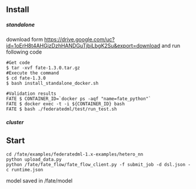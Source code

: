 ## Install
##### standalone

download form
 https://drive.google.com/uc?id=1oErH8t4AHGjzDzhHANDGuTjbiLbgK2Su&export=download
and run following code
```
#Get code
$ tar -xvf fate-1.3.0.tar.gz
#Execute the command
$ cd fate-1.3.0
$ bash install_standalone_docker.sh

#Validation results
FATE $ CONTAINER_ID=`docker ps -aqf "name=fate_python"`
FATE $ docker exec -t -i ${CONTAINER_ID} bash
FATE $ bash ./federatedml/test/run_test.sh
```
##### cluster
## Start
```
cd /fate/examples/federatedml-1.x-examples/hetero_nn
python upload_data.py
python /fate/fate_flow/fate_flow_client.py -f submit_job -d dsl.json -c runtime.json
```
model saved  in /fate/model
